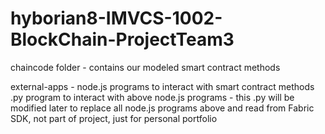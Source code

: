 # hyborian8-IMVCS-1002-BlockChain-ProjectTeam3

chaincode folder - contains our modeled smart contract methods

external-apps - node.js programs to interact with smart contract methods
                .py program to interact with above node.js programs 
                - this .py will be modified later to replace all node.js programs above and read from Fabric SDK, not part of project, just for personal portfolio
                

